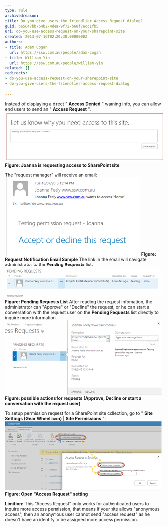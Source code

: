 ```yaml
---
type: rule
archivedreason: 
title: Do you give users the friendlier Access Request dialog?
guid: b65647bb-64b2-4dea-9f72-b68f7ecc1fb5
uri: do-you-use-access-request-on-your-sharepoint-site
created: 2013-07-16T02:20:38.0000000Z
authors:
- title: Adam Cogan
  url: https://ssw.com.au/people/adam-cogan
- title: William Yin
  url: https://ssw.com.au/people/william-yin
related: []
redirects:
- do-you-use-access-request-on-your-sharepoint-site
- do-you-give-users-the-friendlier-access-request-dialog

---
```


Instead of displaying a direct " **Access Denied** " warning info, you can allow end users to send an " **Access Request** ".
<img alt="PermissionRequest.jpg" src="PermissionRequest.jpg" style="margin:5px;width:650px;"> **Figure: Joanna is requesting access to SharePoint site** 

<!--endintro-->

The "request manager" will receive an email:
![RequestNotificationEmail.png](637cf8_RequestNotificationEmail.png) **Figure: Request Notification Email Sample** The link in the email will navigate administrator to the  **Pending Requests** list:![](LinkToPendingRequestsList.png) **Figure: Pending Requests List** 
After reading the request infomation, the administrator can "Approve" or "Decline" the request, or he can start a conversation with the request user on the  **Pending Requests** list directly to inquire more information:
![](StartAConversatioinOnPendingList.png) **Figure: possible actions for requests (Approve, Decline or start a conversation with the request user)** 


To setup permission request for a SharePoint site collection, go to " **Site Settings (Gear Wheel icon)** |  **Site Permissions** ":
![](SetupPermissionRequest.png) **Figure: Open "Access Request" setting** 


**Limition:** 
This "Access Request" only works for authenticated users to inquire more access permission, that means if your site allows "anonymous access", then an anonymous user cannot send "access request" as he doesn't have an identify to be assigned more access permission.
